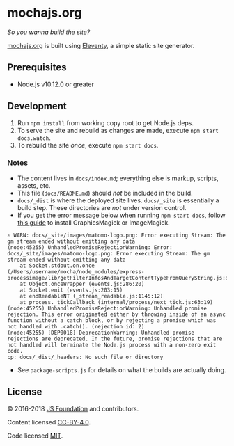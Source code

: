 # mochajs.org

_So you wanna build the site?_

[mochajs.org](https://mochajs.org) is built using [Eleventy](https://www.11ty.io/), a simple static site generator.

## Prerequisites

- Node.js v10.12.0 or greater

## Development

1. Run `npm install` from working copy root to get Node.js deps.
1. To serve the site and rebuild as changes are made, execute `npm start docs.watch`.
1. To rebuild the site _once_, execute `npm start docs`.

### Notes

- The content lives in `docs/index.md`; everything else is markup, scripts, assets, etc.
- This file (`docs/README.md`) should _not_ be included in the build.
- `docs/_dist` is where the deployed site lives. `docs/_site` is essentially a build step. These directories are _not_ under version control.
- If you get the error message below when running `npm start docs`, follow [this guide](https://www.npmjs.com/package/gm) to install GraphicsMagick or ImageMagick.

```console
⚠ WARN: docs/_site/images/matomo-logo.png: Error executing Stream: The gm stream ended without emitting any data
(node:45255) UnhandledPromiseRejectionWarning: Error: docs/_site/images/matomo-logo.png: Error executing Stream: The gm stream ended without emitting any data
    at Socket.stdout.on.once (/Users/username/mocha/node_modules/express-processimage/lib/getFilterInfosAndTargetContentTypeFromQueryString.js:821:31)
    at Object.onceWrapper (events.js:286:20)
    at Socket.emit (events.js:203:15)
    at endReadableNT (_stream_readable.js:1145:12)
    at process._tickCallback (internal/process/next_tick.js:63:19)
(node:45255) UnhandledPromiseRejectionWarning: Unhandled promise rejection. This error originated either by throwing inside of an async function without a catch block, or by rejecting a promise which was not handled with .catch(). (rejection id: 2)
(node:45255) [DEP0018] DeprecationWarning: Unhandled promise rejections are deprecated. In the future, promise rejections that are not handled will terminate the Node.js process with a non-zero exit code.
cp: docs/_dist/_headers: No such file or directory
```

- See `package-scripts.js` for details on what the builds are actually doing.

## License

:copyright: 2016-2018 [JS Foundation](https://js.foundation) and contributors.

Content licensed [CC-BY-4.0](https://raw.githubusercontent.com/mochajs/mocha/master/docs/LICENSE-CC-BY-4.0).

Code licensed [MIT](https://raw.githubusercontent.com/mochajs/mocha/master/LICENSE-MIT).
